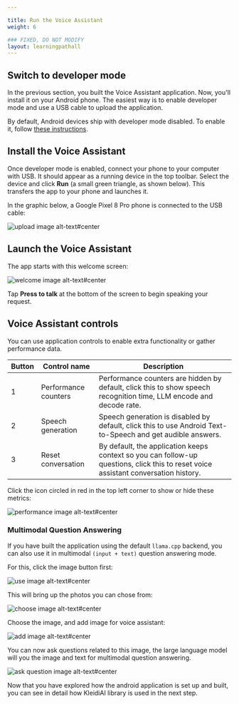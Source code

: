 ```yaml
---

title: Run the Voice Assistant
weight: 6

### FIXED, DO NOT MODIFY
layout: learningpathall
---
```

## Switch to developer mode

In the previous section, you built the Voice Assistant application. Now, you'll install it on your Android phone. The easiest way is to enable developer mode and use a USB cable to upload the application.

By default, Android devices ship with developer mode disabled. To enable it, follow [these instructions](https://developer.android.com/studio/debug/dev-options).

## Install the Voice Assistant

Once developer mode is enabled, connect your phone to your computer with USB. It should appear as a running device in the top toolbar. Select the device and click **Run** (a small green triangle, as shown below). This transfers the app to your phone and launches it.

In the graphic below, a Google Pixel 8 Pro phone is connected to the USB cable:

![upload image alt-text#center](upload.png "Upload the Voice App")

## Launch the Voice Assistant

The app starts with this welcome screen:

![welcome image alt-text#center](voice_assistant_view1.png "Welcome Screen")

Tap **Press to talk** at the bottom of the screen to begin speaking your request.

## Voice Assistant controls

You can use application  controls to enable extra functionality or gather performance data.

|Button|Control name|Description|
|---|---|---|
|1|Performance counters|Performance counters are hidden by default, click this to show speech recognition time, LLM encode and decode rate.|
|2|Speech generation|Speech generation is disabled by default, click this to use Android Text-to-Speech and get audible answers.|
|3|Reset conversation|By default, the application keeps context so you can follow-up questions, click this to reset voice assistant conversation history.|

Click the icon circled in red in the top left corner to show or hide these metrics:

![performance image alt-text#center](voice_assistant_view2.png "Performance Counters")

### Multimodal Question Answering

If you have built the application using the default `llama.cpp` backend, you can also use it in multimodal `(input + text)` question answering mode.

For this, click the image button first:

![use image alt-text#center](voice_assistant_use_multimodal_1.png "Add image button")

This will bring up the photos you can chose from:

![choose image alt-text#center](choose_image.png "Choose image from the gallery")

Choose the image, and add image for voice assistant:

![add image alt-text#center](add_image.png "Add image to the question")

You can now ask questions related to this image, the large language model will you the image and text for multimodal question answering.

![ask question image alt-text#center](voice_assistant_use_multimodal_2.png "Add image to the question")

Now that you have explored how the android application is set up and built, you can see in detail how KleidiAI library is used in the next step.

